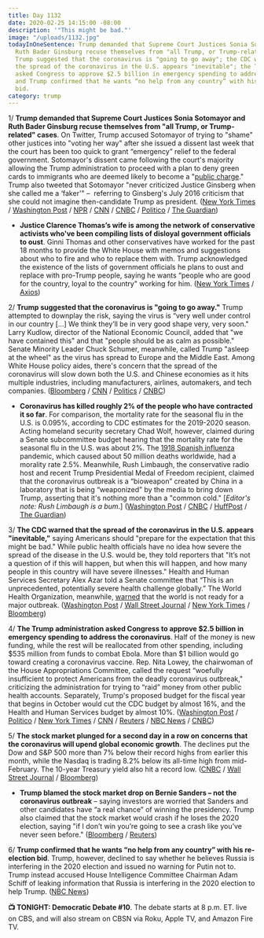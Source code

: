 ```yaml
---
title: Day 1132
date: 2020-02-25 14:15:00 -08:00
description: '"This might be bad."'
image: "/uploads/1132.jpg"
todayInOneSentence: Trump demanded that Supreme Court Justices Sonia Sotomayor and
  Ruth Bader Ginsburg recuse themselves from "all Trump, or Trump-related" cases;
  Trump suggested that the coronavirus is "going to go away"; the CDC warned that
  the spread of the coronavirus in the U.S. appears "inevitable"; the Trump administration
  asked Congress to approve $2.5 billion in emergency spending to address the coronavirus;
  and Trump confirmed that he wants “no help from any country” with his re-election
  bid.
category: trump
---
```


1/ **Trump demanded that Supreme Court Justices Sonia Sotomayor and Ruth Bader Ginsburg recuse themselves from "all Trump, or Trump-related" cases**. On Twitter, Trump accused Sotomayor of trying to "shame" other justices into "voting her way" after she issued a dissent last week that the court has been too quick to grant “emergency” relief to the federal government. Sotomayor's dissent came following the court's majority allowing the Trump administration to proceed with a plan to deny green cards to immigrants who are deemed likely to become a "[public charge](https://www.washingtonpost.com/news/powerpost/paloma/the-health-202/2018/10/10/the-health-202-the-clock-is-ticking-on-stricter-public-charge-rules-for-immigrants/5bbd09641b326b7c8a8d18e8/)." Trump also tweeted that Sotomayor "never criticized Justice Ginsberg when she called me a ‘faker'" –  referring to Ginsberg's July 2016 criticism that she could not imagine then-candidate Trump as president. ([New York Times](https://www.nytimes.com/2020/02/25/us/politics/trump-sotomayor-ginsburg-supreme-court.html) / [Washington Post](https://www.washingtonpost.com/nation/2020/02/25/trump-targets-sotomayor-ginsburg-tweets-seeks-their-recusal-all-trump-related-cases/) / [NPR](https://www.npr.org/2020/02/25/809178462/trump-says-sotomayor-ginsburg-should-recuse-themselves-from-cases-involving-him) / [CNN](https://www.cnn.com/2020/02/25/politics/donald-trump-ruth-bader-ginsburg-sonia-sotomayor-recusal/index.html) / [CNBC](https://www.cnbc.com/2020/02/25/trump-calls-on-supreme-courts-sotomayor-and-ginsburg-to-recuse.html) / [Politico](https://www.politico.com/news/2020/02/25/trump-calls-for-sotamayor-ginsburg-recusal-supreme-court-117315) / [The Guardian](https://www.theguardian.com/us-news/2020/feb/25/trump-supreme-court-sonia-sotomayor-ruth-bader-ginsburg))

* **Justice Clarence Thomas’s wife is among the network of conservative activists who've been compiling lists of disloyal government officials to oust**. Ginni Thomas and other conservatives have worked for the past 18 months to provide the White House with memos and suggestions about who to fire and who to replace them with. Trump acknowledged the existence of the lists of government officials he plans to oust and replace with pro-Trump people, saying he wants “people who are good for the country, loyal to the country" working for him. ([New York Times](https://www.nytimes.com/2020/02/24/us/politics/trump-purge-ginni-thomas.html) / [Axios](https://www.axios.com/trump-acknowledges-disloyal-officials-list-5e7df59a-5f82-445e-8411-56fd49ef0e11.html))

2/ **Trump suggested that the coronavirus is "going to go away."** Trump attempted to downplay the risk, saying the virus is “very well under control in our country \[...\] We think they’ll be in very good shape very, very soon." Larry Kudlow, director of the National Economic Council, added that "we have contained this" and that "people should be as calm as possible." Senate Minority Leader Chuck Schumer, meanwhile, called Trump "asleep at the wheel" as the virus has spread to Europe and the Middle East. Among White House policy aides, there's concern that the spread of the coronavirus will slow down both the U.S. and Chinese economies as it hits multiple industries, including manufacturers, airlines, automakers, and tech companies. ([Bloomberg](https://www.bloomberg.com/news/articles/2020-02-25/trump-officials-to-defend-coronavirus-plans-before-congress) / [CNN](https://www.cnn.com/2020/02/25/politics/coronavirus-us-donald-trump-washington-politics/index.html) / [Politics](https://www.politico.com/news/2020/02/24/trump-threat-coronavirus-reelection-economy-117272) / [CNBC](https://www.cnbc.com/2020/02/25/larry-kudlow-says-us-has-contained-the-coronavirus-and-the-economy-is-holding-up-nicely.html))

* **Coronavirus has killed roughly 2% of the people who have contracted it so far**. For comparison, the mortality rate for the seasonal flu in the U.S. is 0.095%, according to CDC estimates for the 2019-2020 season. Acting homeland security secretary Chad Wolf, however, claimed during a Senate subcommittee budget hearing that the mortality rate for the seasonal flu in the U.S. was about 2%. The [1918 Spanish influenza](https://www.ncbi.nlm.nih.gov/pmc/articles/PMC3291398/) pandemic, which caused about 50 million deaths worldwide, had a morality rate 2.5%. Meanwhile, Rush Limbaugh, the conservative radio host and recent Trump Presidential Medal of Freedom recipient, claimed that the coronavirus outbreak is a “bioweapon” created by China in a laboratory that is being “weaponized” by the media to bring down Trump, asserting that it's nothing more than a "common cold." \[*Editor's note: Rush Limbaugh is a bum*.\] ([Washington Post](https://www.washingtonpost.com/politics/2020/02/25/you-might-not-want-rely-trump-information-about-risk-coronavirus/) / [CNBC](https://www.cnbc.com/2020/02/03/the-flu-has-already-killed-10000-across-us-as-world-frets-over-coronavirus.html) / [HuffPost](https://www.huffpost.com/entry/rush-limbaugh-coronavirus-trump_n_5e5458c8c5b65e0f11c53eac) / [The Guardian](https://www.theguardian.com/us-news/2020/feb/25/rush-limbaugh-coronavirus-trump))

3/ **The CDC warned that the spread of the coronavirus in the U.S. appears "inevitable,"** saying Americans should "prepare for the expectation that this might be bad." While public health officials have no idea how severe the spread of the disease in the U.S. would be, they told reporters that "It’s not a question of if this will happen, but when this will happen, and how many people in this country will have severe illnesses." Health and Human Services Secretary Alex Azar told a Senate committee that “This is an unprecedented, potentially severe health challenge globally.” The World Health Organization, meanwhile, [warned](https://www.nytimes.com/2020/02/24/world/asia/china-coronavirus-world-health-organization.html) that the world is not ready for a major outbreak. ([Washington Post](https://www.washingtonpost.com/us-policy/2020/02/25/cdc-coronavirus-inevitable/) / [Wall Street Journal](https://www.wsj.com/articles/cdc-warns-it-expects-coronavirus-to-spread-in-u-s-11582653829) / [New York Times](https://www.nytimes.com/2020/02/25/world/asia/coronavirus-news.html) / [Bloomberg](https://www.bloomberg.com/news/articles/2020-02-24/global-cases-spark-selloff-no-pandemic-who-says-virus-update))

4/ **The Trump administration asked Congress to approve $2.5 billion in emergency spending to address the coronavirus**. Half of the money is new funding, while the rest will be reallocated from other spending, including $535 million from funds to combat Ebola. More than $1 billion would go toward creating a coronavirus vaccine. Rep. Nita Lowey, the chairwoman of the House Appropriations Committee, called the request “woefully insufficient to protect Americans from the deadly coronavirus outbreak," criticizing the administration for trying to “raid” money from other public health accounts. Separately, Trump's proposed budget for the fiscal year that begins in October would cut the CDC budget by almost 16%, and the Health and Human Services budget by almost 10%. ([Washington Post](https://www.washingtonpost.com/business/2020/02/24/white-house-preparing-ask-congress-more-money-finance-coronavirus-response/) / [Politico](https://www.politico.com/news/2020/02/24/trump-coronavirus-budget-request-117275) / [New York Times](https://www.nytimes.com/2020/02/24/us/politics/trump-coronavirus-response.html) / [CNN](https://www.cnn.com/2020/02/24/politics/white-house-1-25-billion-coronavirus-request/index.html) / [Reuters](https://www.reuters.com/article/us-china-health-usa-idUSKCN20I1U3) / [NBC News](https://www.nbcnews.com/politics/politics-news/white-house-seeks-2-5b-coronavirus-pelosi-says-s-not-n1142276) / [CNBC](https://www.cnbc.com/2020/02/24/white-house-plans-to-ask-congress-for-funds-to-fight-coronavirus.html))

5/ **The stock market plunged for a second day in a row on concerns that the coronavirus will upend global economic growth**. The declines put the Dow and S&P 500 more than 7% below their record highs from earlier this month, while the Nasdaq is trading 8.2% below its all-time high from mid-February. The 10-year Treasury yield also hit a record low. ([CNBC](https://www.cnbc.com/2020/02/24/stock-futures-are-flat-in-overnight-trading-following-the-dows-1000-point-rout.html) / [Wall Street Journal](https://www.wsj.com/articles/global-stocks-stabilize-after-deep-selloff-11582621412) / [Bloomberg](https://www.bloomberg.com/news/articles/2020-02-24/stocks-slump-to-extend-in-asia-as-virus-fears-grow-markets-wrap))

* **Trump blamed the stock market drop on Bernie Sanders – not the coronavirus outbreak** – saying investors are worried that Sanders and other candidates have “a real chance” of winning the presidency. Trump also claimed that the stock market would crash if he loses the 2020 election, saying "if I don’t win you’re going to see a crash like you’ve never seen before." ([Bloomberg](https://www.bloomberg.com/news/articles/2020-02-25/trump-says-markets-are-down-over-bernie-sanders-worries) / [Reuters](https://www.reuters.com/article/us-usa-election-trump-india-idUSKCN20J1EN))

6/ **Trump confirmed that he wants “no help from any country” with his re-election bid**. Trump, however, declined to say whether he believes Russia is interfering in the 2020 election and issued no warning for Putin not to. Trump instead accused House Intelligence Committee Chairman Adam Schiff of leaking information that Russia is interfering in the 2020 election to help Trump. ([NBC News](https://www.nbcnews.com/politics/white-house/trump-says-he-wants-no-help-any-country-reelection-bid-n1142396))

**📺 TONIGHT: Democratic Debate #10**. The debate starts at 8 p.m. ET. live on CBS, and will also stream on CBSN via Roku, Apple TV, and Amazon Fire TV.